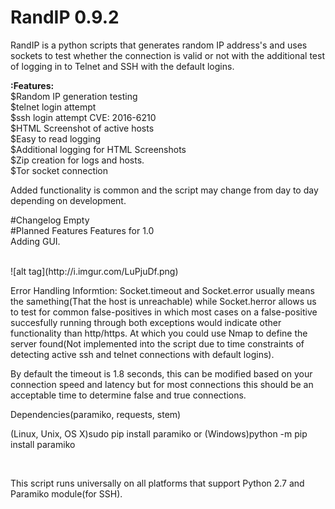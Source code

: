 # RandIP 0.9.2
RandIP is a python scripts that generates random IP address's and uses sockets to test whether the connection is valid or not with the additional test of logging in to Telnet and SSH with the default logins.

<b>:Features:</b>
<br>
$Random IP generation testing
<br>
$telnet login attempt
<br>
$ssh login attempt
  CVE: 2016-6210
<br>
$HTML Screenshot of active hosts
<br>
$Easy to read logging
<br>
$Additional logging for HTML Screenshots
<br>
$Zip creation for logs and hosts.
<br>
$Tor socket connection

Added functionality is common and the script may change from day to day depending on development.
<br>

#Changelog
Empty
<br>
#Planned Features
Features for 1.0
<br>
Adding GUI.

<br>
![alt tag](http://i.imgur.com/LuPjuDf.png)

<br>

Error Handling Informtion:
Socket.timeout and Socket.error usually means the samething(That the host is unreachable) while Socket.herror allows us to test for common false-positives in which most cases on a false-positive succesfully running through both exceptions would indicate other functionality than http/https. At which you could use Nmap to define the server found(Not implemented into the script due to time constraints of detecting active ssh and telnet connections with default logins).
<br>

By default the timeout is 1.8 seconds, this can be modified based on your connection speed and latency but for most connections this should be an acceptable time to determine false and true connections.
<br>

Dependencies(paramiko, requests, stem)
<br>

(Linux, Unix, OS X)sudo pip install paramiko or (Windows)python -m pip install paramiko
<br>

<br>

This script runs universally on all platforms that support Python 2.7 and Paramiko module(for SSH).
